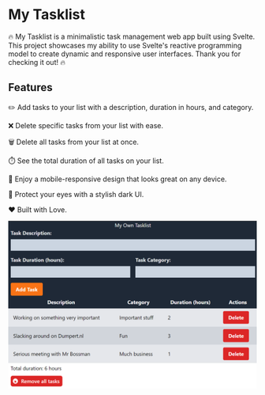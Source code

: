 # My Tasklist

🔥 My Tasklist is a minimalistic task management web app built using Svelte. This project showcases my ability to use Svelte's reactive programming model to create dynamic and responsive user interfaces. Thank you for checking it out! 🔥

## Features

✏️ Add tasks to your list with a description, duration in hours, and category.

❌ Delete specific tasks from your list with ease.

🗑️ Delete all tasks from your list at once.

⏱️ See the total duration of all tasks on your list.

📱 Enjoy a mobile-responsive design that looks great on any device.

🌙 Protect your eyes with a stylish dark UI.

❤️ Built with Love.


![nice-app](./assets/screenshot.png)
